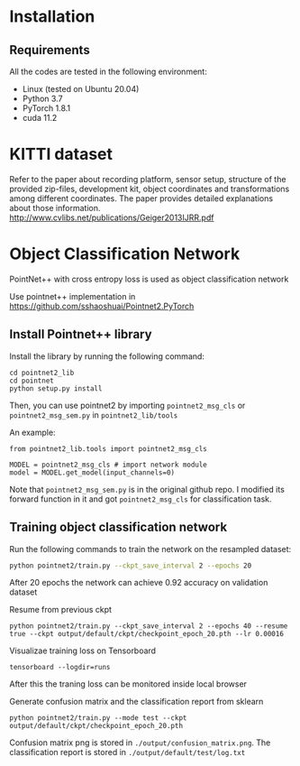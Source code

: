 # Installation

## Requirements

All the codes are tested in the following environment:

- Linux (tested on Ubuntu 20.04)
- Python 3.7
- PyTorch 1.8.1
- cuda 11.2

# KITTI dataset
Refer to the paper about recording platform, sensor setup, structure of the provided zip-files, development kit, object coordinates and transformations among different coordinates. The paper provides detailed explanations about those information.
http://www.cvlibs.net/publications/Geiger2013IJRR.pdf

# Object Classification Network
PointNet++ with cross entropy loss is used as object classification network

Use pointnet++ implementation in https://github.com/sshaoshuai/Pointnet2.PyTorch 

## Install Pointnet++ library

Install the library by running the following command:

```
cd pointnet2_lib
cd pointnet
python setup.py install
```
Then, you can use pointnet2 by importing `pointnet2_msg_cls` or `pointnet2_msg_sem.py` in `pointnet2_lib/tools`

An example:
```
from pointnet2_lib.tools import pointnet2_msg_cls 

MODEL = pointnet2_msg_cls # import network module
model = MODEL.get_model(input_channels=0)
```

Note that `pointnet2_msg_sem.py` is in the original github repo. I modified its forward function in it and got `pointnet2_msg_cls` for classification task.

## Training object classification network

Run the following commands to train the network on the resampled dataset:

```bash
python pointnet2/train.py --ckpt_save_interval 2 --epochs 20
```

After 20 epochs the network can achieve 0.92 accuracy on validation dataset

Resume from previous ckpt
```
python pointnet2/train.py --ckpt_save_interval 2 --epochs 40 --resume true --ckpt output/default/ckpt/checkpoint_epoch_20.pth --lr 0.00016
```

Visualizae training loss on Tensorboard
```
tensorboard --logdir=runs
```
After this the traning loss can be monitored inside local browser

Generate confusion matrix and the classification report from sklearn
```
python pointnet2/train.py --mode test --ckpt output/default/ckpt/checkpoint_epoch_20.pth
```
Confusion matrix png is stored in `./output/confusion_matrix.png`. The classification report is stored in `./output/default/test/log.txt`
